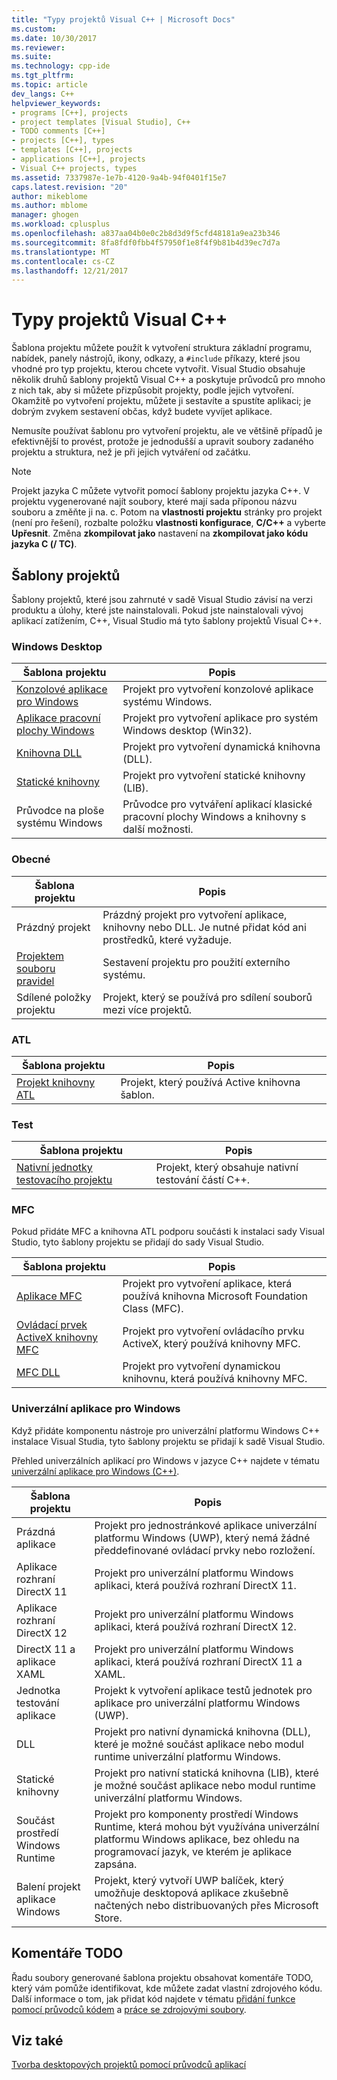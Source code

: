 ```yaml
---
title: "Typy projektů Visual C++ | Microsoft Docs"
ms.custom: 
ms.date: 10/30/2017
ms.reviewer: 
ms.suite: 
ms.technology: cpp-ide
ms.tgt_pltfrm: 
ms.topic: article
dev_langs: C++
helpviewer_keywords:
- programs [C++], projects
- project templates [Visual Studio], C++
- TODO comments [C++]
- projects [C++], types
- templates [C++], projects
- applications [C++], projects
- Visual C++ projects, types
ms.assetid: 7337987e-1e7b-4120-9a4b-94f0401f15e7
caps.latest.revision: "20"
author: mikeblome
ms.author: mblome
manager: ghogen
ms.workload: cplusplus
ms.openlocfilehash: a837aa04b0e0c2b8d3d9f5cfd48181a9ea23b346
ms.sourcegitcommit: 8fa8fdf0fbb4f57950f1e8f4f9b81b4d39ec7d7a
ms.translationtype: MT
ms.contentlocale: cs-CZ
ms.lasthandoff: 12/21/2017
---
```

# <a name="visual-c-project-types"></a>Typy projektů Visual C++

Šablona projektu můžete použít k vytvoření struktura základní programu, nabídek, panely nástrojů, ikony, odkazy, a `#include` příkazy, které jsou vhodné pro typ projektu, kterou chcete vytvořit. Visual Studio obsahuje několik druhů šablony projektů Visual C++ a poskytuje průvodců pro mnoho z nich tak, aby si můžete přizpůsobit projekty, podle jejich vytvoření. Okamžitě po vytvoření projektu, můžete ji sestavíte a spustíte aplikaci; je dobrým zvykem sestavení občas, když budete vyvíjet aplikace.

Nemusíte používat šablonu pro vytvoření projektu, ale ve většině případů je efektivnější to provést, protože je jednodušší a upravit soubory zadaného projektu a struktura, než je při jejich vytváření od začátku.  
  
> [!NOTE]
> Projekt jazyka C můžete vytvořit pomocí šablony projektu jazyka C++. V projektu vygenerované najít soubory, které mají sada příponou názvu souboru a změňte ji na. c. Potom na **vlastnosti projektu** stránky pro projekt (není pro řešení), rozbalte položku **vlastnosti konfigurace**, **C/C++** a vyberte **Upřesnit**. Změna **zkompilovat jako** nastavení na **zkompilovat jako kódu jazyka C (/ TC)**.

## <a name="project-templates"></a>Šablony projektů

Šablony projektů, které jsou zahrnuté v sadě Visual Studio závisí na verzi produktu a úlohy, které jste nainstalovali. Pokud jste nainstalovali vývoj aplikací zatížením, C++, Visual Studio má tyto šablony projektů Visual C++.

### <a name="windows-desktop"></a>Windows Desktop

|Šablona projektu|Popis|  
|----------------------|-----------------------------| 
|[Konzolové aplikace pro Windows](../windows/creating-a-console-application.md)|Projekt pro vytvoření konzolové aplikace systému Windows.|
|[Aplikace pracovní plochy Windows](../windows/walkthrough-creating-windows-desktop-applications-cpp.md)|Projekt pro vytvoření aplikace pro systém Windows desktop (Win32).|
|[Knihovna DLL](../build/walkthrough-creating-and-using-a-dynamic-link-library-cpp.md)|Projekt pro vytvoření dynamická knihovna (DLL).|
|[Statické knihovny](../windows/walkthrough-creating-and-using-a-static-library-cpp.md)|Projekt pro vytvoření statické knihovny (LIB).|
|Průvodce na ploše systému Windows|Průvodce pro vytváření aplikací klasické pracovní plochy Windows a knihovny s další možnosti.|

### <a name="general"></a>Obecné

|Šablona projektu|Popis|
|----------------------|-----------------------------|
|Prázdný projekt|Prázdný projekt pro vytvoření aplikace, knihovny nebo DLL. Je nutné přidat kód ani prostředků, které vyžaduje.|
|[Projektem souboru pravidel](../ide/creating-a-makefile-project.md)|Sestavení projektu pro použití externího systému.|
|Sdílené položky projektu|Projekt, který se používá pro sdílení souborů mezi více projektů.|

### <a name="atl"></a>ATL

|Šablona projektu|Popis|
|----------------------|-----------------------------|
|[Projekt knihovny ATL](../atl/reference/creating-an-atl-project.md)|Projekt, který používá Active knihovna šablon.|

### <a name="test"></a>Test

|Šablona projektu|Popis|
|----------------------|-----------------------------|
|[Nativní jednotky testovacího projektu](/visualstudio/test/writing-unit-tests-for-c-cpp-with-the-microsoft-unit-testing-framework-for-cpp)|Projekt, který obsahuje nativní testování částí C++.|

### <a name="mfc"></a>MFC

Pokud přidáte MFC a knihovna ATL podporu součásti k instalaci sady Visual Studio, tyto šablony projektu se přidají do sady Visual Studio.

|Šablona projektu|Popis|
|----------------------|-----------------------------|
|[Aplikace MFC](../mfc/reference/creating-an-mfc-application.md)|Projekt pro vytvoření aplikace, která používá knihovna Microsoft Foundation Class (MFC).|
|[Ovládací prvek ActiveX knihovny MFC](../mfc/reference/creating-an-mfc-activex-control.md)|Projekt pro vytvoření ovládacího prvku ActiveX, který používá knihovny MFC.|
|[MFC DLL](../mfc/reference/creating-an-mfc-dll-project.md)|Projekt pro vytvoření dynamickou knihovnu, která používá knihovny MFC.|

### <a name="windows-universal-apps"></a>Univerzální aplikace pro Windows

Když přidáte komponentu nástroje pro univerzální platformu Windows C++ instalace Visual Studia, tyto šablony projektu se přidají k sadě Visual Studio.

Přehled univerzálních aplikací pro Windows v jazyce C++ najdete v tématu [univerzální aplikace pro Windows (C++)](../windows/universal-windows-apps-cpp.md).

|Šablona projektu|Popis|
|----------------------|-----------------------------|
|Prázdná aplikace|Projekt pro jednostránkové aplikace univerzální platformu Windows (UWP), který nemá žádné předdefinované ovládací prvky nebo rozložení.|
|Aplikace rozhraní DirectX 11|Projekt pro univerzální platformu Windows aplikaci, která používá rozhraní DirectX 11.|
|Aplikace rozhraní DirectX 12|Projekt pro univerzální platformu Windows aplikaci, která používá rozhraní DirectX 12.|
|DirectX 11 a aplikace XAML|Projekt pro univerzální platformu Windows aplikaci, která používá rozhraní DirectX 11 a XAML.|
|Jednotka testování aplikace|Projekt k vytvoření aplikace testů jednotek pro aplikace pro univerzální platformu Windows (UWP).|
|DLL|Projekt pro nativní dynamická knihovna (DLL), které je možné součást aplikace nebo modul runtime univerzální platformu Windows.|
|Statické knihovny|Projekt pro nativní statická knihovna (LIB), které je možné součást aplikace nebo modul runtime univerzální platformu Windows.|
|Součást prostředí Windows Runtime|Projekt pro komponenty prostředí Windows Runtime, která mohou být využívána univerzální platformu Windows aplikace, bez ohledu na programovací jazyk, ve kterém je aplikace zapsána.|
|Balení projekt aplikace Windows|Projekt, který vytvoří UWP balíček, který umožňuje desktopová aplikace zkušebně načtených nebo distribuovaných přes Microsoft Store.|

## <a name="todo-comments"></a>Komentáře TODO

Řadu soubory generované šablona projektu obsahovat komentáře TODO, který vám pomůže identifikovat, kde můžete zadat vlastní zdrojového kódu. Další informace o tom, jak přidat kód najdete v tématu [přidání funkce pomocí průvodců kódem](../ide/adding-functionality-with-code-wizards-cpp.md) a [práce se zdrojovými soubory](../windows/working-with-resource-files.md).

## <a name="see-also"></a>Viz také

[Tvorba desktopových projektů pomocí průvodců aplikací](../ide/creating-desktop-projects-by-using-application-wizards.md)   
